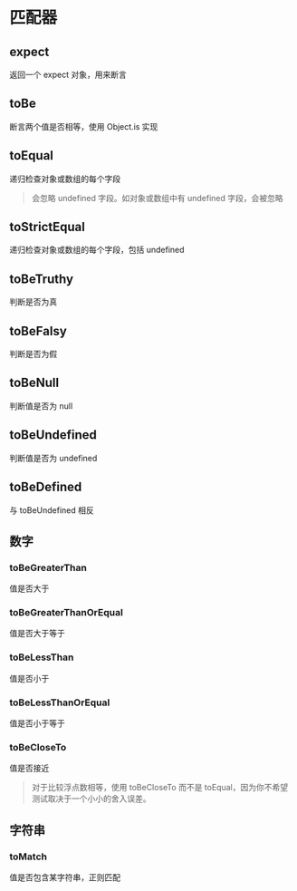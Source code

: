 # 匹配器

## expect

返回一个 expect 对象，用来断言

## toBe

断言两个值是否相等，使用 Object.is 实现

## toEqual

递归检查对象或数组的每个字段

> 会忽略 undefined 字段。如对象或数组中有 undefined 字段，会被忽略

## toStrictEqual

递归检查对象或数组的每个字段，包括 undefined

## toBeTruthy

判断是否为真

## toBeFalsy

判断是否为假

## toBeNull

判断值是否为 null

## toBeUndefined

判断值是否为 undefined

## toBeDefined

与 toBeUndefined 相反

## 数字

### toBeGreaterThan

值是否大于

### toBeGreaterThanOrEqual

值是否大于等于

### toBeLessThan

值是否小于

### toBeLessThanOrEqual

值是否小于等于

### toBeCloseTo

值是否接近

> 对于比较浮点数相等，使用 toBeCloseTo 而不是 toEqual，因为你不希望测试取决于一个小小的舍入误差。

## 字符串

### toMatch

值是否包含某字符串，正则匹配
